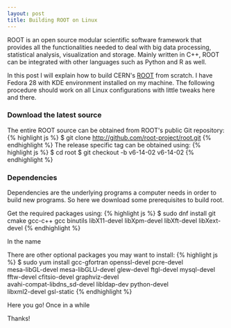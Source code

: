 ```yaml
---
layout: post
title: Building ROOT on Linux
---
```


ROOT is an open source modular scientific software framework that provides all the functionalities needed to deal with big data processing, statistical analysis, visualization and storage. Mainly written in C++, ROOT can be integrated with other languages such as Python and R as well.

In this post I will explain how to build CERN's [ROOT](https://root.cern.ch/) from scratch. I have Fedora 28 with KDE environment installed on my machine. The following procedure should work on all Linux configurations with little tweaks here and there.


### Download the latest source
The entire ROOT source can be obtained from ROOT's public Git repository:
{% highlight js %}
$ git clone http://github.com/root-project/root.git
{% endhighlight %}
The release specific tag can be obtained using:
{% highlight js %}
$ cd root
$ git checkout -b v6-14-02 v6-14-02
{% endhighlight %}

### Dependencies
Dependencies are the underlying programs a computer needs in order to build new programs. So here we download some prerequisites to build root.

Get the required packages using:
{% highlight js %}
$ sudo dnf install git cmake gcc-c++ gcc binutils libX11-devel libXpm-devel libXft-devel libXext-devel
{% endhighlight %}

In the name

There are other optional packages you may want to install:
{% highlight js %}
$ sudo yum install gcc-gfortran openssl-devel pcre-devel \
mesa-libGL-devel mesa-libGLU-devel glew-devel ftgl-devel mysql-devel \
fftw-devel cfitsio-devel graphviz-devel \
avahi-compat-libdns_sd-devel libldap-dev python-devel \
libxml2-devel gsl-static
{% endhighlight %}

Here you go! Once in a while



Thanks!

